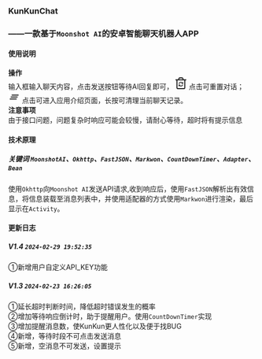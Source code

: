 ### KunKunChat
### ——一款基于`Moonshot AI`的安卓智能聊天机器人APP
#### 使用说明
**操作**\
输入框输入聊天内容，点击发送按钮等待AI回复即可，
<img src="app/src/main/res/drawable/reset.png" width="24px"> 点击可重置对话；
<img src="app/src/main/res/drawable/other.png" width="24px"> 点击可进入应用介绍页面，长按可清理当前聊天记录。\
**注意事项**\
由于接口问题，问题复杂时响应可能会较慢，请耐心等待，超时将有提示信息

#### 技术原理
##### 关键词 `MoonshotAI`、`Okhttp`、`FastJSON`、`Markwon`、`CountDownTimer`、`Adapter`、`Bean`
使用`Okhttp`向`Moonshot AI`发送API请求,收到响应后，使用`FastJSON`解析出有效信息，将信息装载至消息列表中，并使用适配器的方式使用`Markwon`进行渲染，最后显示在`Activity`。

#### 更新日志
##### V1.4 `2024-02-29 19:52:35`
①新增用户自定义API_KEY功能

##### V1.3 `2024-02-23 16:26:05`
①延长超时判断时间，降低超时错误发生的概率\
②增加等待响应倒计时，助于提醒用户。使用`CountDownTimer`实现\
③增加提醒消息数，使KunKun更人性化以及便于找BUG\
④新增，等待时段不可点击发送消息\
⑤新增，空消息不可发送，设置提示
